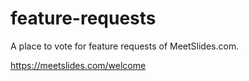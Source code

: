 # feature-requests
A place to vote for feature requests of MeetSlides.com.

https://meetslides.com/welcome


